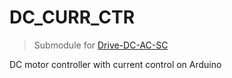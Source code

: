 # DC_CURR_CTR
> Submodule for [Drive-DC-AC-SC](https://github.com/Damianoo00/Drive-DC-AC-SC)

DC motor controller with current control on Arduino
